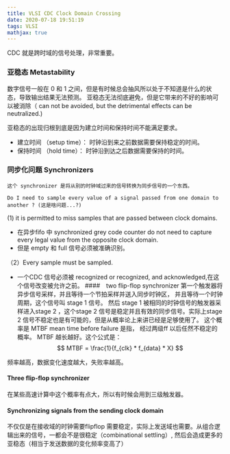```yaml
---
title: VLSI CDC Clock Domain Crossing
date: 2020-07-18 19:51:19
tags: VLSI
mathjax: true
---
```

CDC 就是跨时域的信号处理，非常重要。

<!--more-->

### 亚稳态 Metastability

数字信号一般在 0 和 1 之间，但是有时候总会抽风所以处于不知道是什么的状态，导致输出结果无法预测。
亚稳态无法彻底避免，但是它带来的不好的影响可以被消除（ can not be avoided, but the detrimental effects can be neutralized.) 

亚稳态的出现归根到底是因为建立时间和保持时间不能满足要求。
 * 建立时间 （setup time）： 时钟沿到来之前数据需要保持稳定的时间。
 * 保持时间 （hold time）： 时钟沿到达之后数据需要保持的时间。


### 同步化问题 Synchronizers

    这个 synchronizer 是将从别的时钟域过来的信号转换为同步信号的一个东西。

    Do I need to sample every value of a signal passed from one domain to another ? (这是啥问题...?)

(1) it is permitted to miss samples that are passed between clock domains.
 * 在异步fifo 中 synchronized grey code counter do not need to capture every legal value from the opposite clock domain. 
 * 但是 empty 和 full 信号必须被准确识别。

（2）Every sample must be sampled.
*  一个CDC 信号必须被 recognized or recognized, and acknowledged,在这个信号改变被允许之前。
####　two flip-flop synchronizer
第一个触发器将异步信号采样，并且等待一个节拍采样并送入同步时钟区， 并且等待一个时钟周期，这个信号叫 stage 1 信号。 然后 stage 1 被相同的时钟信号的触发器采样进入stage 2 ，这个stage 2 信号是稳定并且有效的同步信号。实际上stage 2 信号不稳定也是有可能的，但是从概率论上来讲已经是足够使用了。
这个概率是 MTBF mean time before failure 是指， 经过两级ff 以后任然不稳定的概率。 MTBF 越长越好。这个公式是：
 $$
    MTBF = \frac{1}{f_{clk} * f_{data} * X}
 $$

 频率越高，数据变化速度越大，失败率越高。

#### Three flip-flop synchronizer

在某些高速计算中这个概率有点大，所以有时候会用到三级触发器。

#### Synchronizing signals from the sending clock domain
不仅仅是在接收域的时钟需要flipflop 需要稳定，实际上发送域也需要。从组合逻辑出来的信号，一都会不是很稳定（combinational settling）, 然后会造成更多的亚稳态（相当于发送数据的变化频率变高了）





